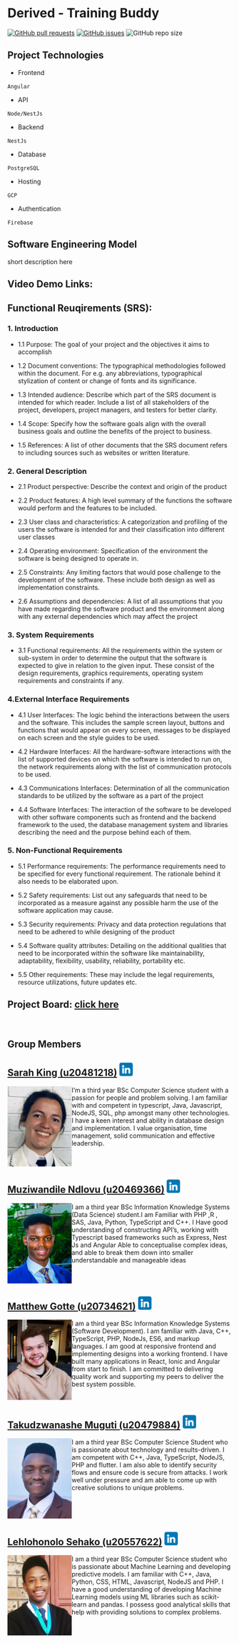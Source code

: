# Derived - Training Buddy

<a href= "https://github.com/COS301-SE-2022/Training-Buddy/pulls"><img alt="GitHub pull requests" src="https://img.shields.io/github/issues-pr/COS301-SE-2022/Training-Buddy?style=plastic"></a>
<a href = "https://github.com/COS301-SE-2022/Training-Buddy/issues"><img alt="GitHub issues" src="https://img.shields.io/github/issues/COS301-SE-2022/Training-Buddy?style=plastic"></a>
<img alt="GitHub repo size" src="https://img.shields.io/github/repo-size/COS301-SE-2022/Training-Buddy?style=plastic">


## Project Technologies
- Frontend
```
Angular 
```
- API
```
Node/NestJs
```
- Backend
```
NestJs
```
- Database
```
PostgreSQL
```
- Hosting
```
GCP
```
- Authentication
```
Firebase
```

## Software Engineering Model
short description here


## Video Demo Links:

## Functional Reuqirements (SRS):
### 1. Introduction

- 1.1 Purpose: The goal of your project and the objectives it aims to accomplish

- 1.2 Document conventions: The typographical methodologies followed within the document. For e.g. any abbreviations, typographical stylization of content or change of fonts and its significance.

- 1.3 Intended audience: Describe which part of the SRS document is intended for which reader. Include a list of all stakeholders of the project, developers, project managers, and testers for better clarity.

- 1.4 Scope: Specify how the software goals align with the overall business goals and outline the benefits of the project to business.

- 1.5 References: A list of other documents that the SRS document refers to including sources such as websites or written literature.

### 2. General Description

- 2.1 Product perspective: Describe the context and origin of the product

- 2.2 Product features: A high level summary of the functions the software would perform and the features to be included.

- 2.3 User class and characteristics: A categorization and profiling of the users the software is intended for and their classification into different user classes

- 2.4 Operating environment: Specification of the environment the software is being designed to operate in.

- 2.5 Constraints: Any limiting factors that would pose challenge to the development of the software. These include both design as well as implementation constraints.

- 2.6 Assumptions and dependencies: A list of all assumptions that you have made regarding the software product and the environment along with any external dependencies which may affect the project

### 3. System Requirements

- 3.1 Functional requirements: All the requirements within the system or sub-system in order to determine the output that the software is expected to give in relation to the given input. These consist of the design requirements, graphics requirements, operating system requirements and constraints if any.

### 4.External Interface Requirements

- 4.1 User Interfaces: The logic behind the interactions between the users and the software. This includes the sample screen layout, buttons and functions that would appear on every screen, messages to be displayed on each screen and the style guides to be used.

- 4.2 Hardware Interfaces: All the hardware-software interactions with the list of supported devices on which the software is intended to run on, the network requirements along with the list of communication protocols to be used.

- 4.3 Communications Interfaces: Determination of all the communication standards to be utilized by the software as a part of the project

- 4.4 Software Interfaces: The interaction of the software to be developed with other software components such as frontend and the backend framework to the used, the database management system and libraries describing the need and the purpose behind each of them.

### 5. Non-Functional Requirements

- 5.1 Performance requirements: The performance requirements need to be specified for every functional requirement. The rationale behind it also needs to be elaborated upon.

- 5.2 Safety requirements: List out any safeguards that need to be incorporated as a measure against any possible harm the use of the software application may cause.

- 5.3 Security requirements: Privacy and data protection regulations that need to be adhered to while designing of the product

- 5.4 Software quality attributes: Detailing on the additional qualities that need to be incorporated within the software like maintainability, adaptability, flexibility, usability, reliability, portability etc.

- 5.5 Other requirements: These may include the legal requirements, resource utilizations, future updates etc.

## Project Board: [click here](https://github.com/COS301-SE-2022/Training-Buddy/projects/1)

<br />

## Group Members

<!-- -------------------------------------------------------------- -->
<!--SARAH-->
## [Sarah King (u20481218)](https://github.com/sarah-a-king) <a href="https://www.linkedin.com/in/sarah-king-030363234/"><img height="30px" src="https://github.com/COS301-SE-2022/Training-Buddy/blob/main/profileimages/linkedin.png"></img></a>
<img src="https://github.com/COS301-SE-2022/Training-Buddy/blob/main/profileimages/Sarah_King.png" alt="Image" align="left" height="180px"/>

I’m a third year BSc Computer Science student with a passion for people and problem solving. I am familiar with and competent in typescript, Java, Javascript, NodeJS, SQL, php amongst many other technologies. I have a keen interest and ability in database design and implementation. I value organisation, time management, solid communication and effective leadership.

<br clear="left"/>

<!--MUZI-->
## [Muziwandile Ndlovu (u20469366)](https://github.com/MuziwandileTNdlovu) <a href="https://www.linkedin.com/in/muziwandile-taboka-ndlovu-b5aab6230/"><img height="30px" src="https://github.com/COS301-SE-2022/Training-Buddy/blob/main/profileimages/linkedin.png"></img></a>
<img src="https://github.com/COS301-SE-2022/Training-Buddy/blob/main/profileimages/Muziwandile_Ndlovu.png" alt="Image" align="left" height="180px"/>

I am a third year BSc Information Knowledge Systems (Data Science) student.I am Familiar with PHP ,R , SAS, Java, Python, TypeScript and C++. I Have good understanding of constructing API’s, working with Typescript based frameworks such as Express, Nest Js and Angular Able to conceptualise complex ideas, and able to break them down into smaller understandable and manageable ideas

<br clear="left"/>

<!--MATTHEW-->
## [Matthew Gotte (u20734621)](https://github.com/MatthewGotte) <a href="https://www.linkedin.com/in/matthew-gotte-ab85531a4/"><img height="30px" src="https://github.com/COS301-SE-2022/Training-Buddy/blob/main/profileimages/linkedin.png"></img></a>
<img src="https://github.com/COS301-SE-2022/Training-Buddy/blob/main/profileimages/Matthew_Gotte.png" alt="Image" align="left" height="180px"/>

I am a third year BSc Information Knowledge Systems (Software Development). I am familiar with Java, C++, TypeScript, PHP, NodeJs, ES6, and markup languages. I am good at responsive frontend and implementing designs into a working frontend. I have built many applications in React, Ionic and Angular from start to finish. I am committed to delivering quality work and supporting my peers to deliver the best system possible.

<br clear="left"/>

<!--TAKU-->
## [Takudzwanashe Muguti (u20479884)](https://github.com/takumuguti) <a href="https://www.linkedin.com/in/takudzwanashe-muguti-987208206/"><img height="30px" src="https://github.com/COS301-SE-2022/Training-Buddy/blob/main/profileimages/linkedin.png"></img></a>
<img src="https://github.com/COS301-SE-2022/Training-Buddy/blob/main/profileimages/Takudzwanashe_Muguti.png" alt="Image" align="left" height="180px"/>

I am a third year BSc Computer Science Student who is passionate about technology and results-driven. I am competent with C++, Java, TypeScript, NodeJS, PHP and flutter. I am also able to identify security flows and ensure code is secure from attacks. I work well under pressure and am able to come up with creative solutions to unique problems.

<br clear="left"/>

<!--HLONI-->
## [Lehlohonolo Sehako (u20557622)](https://github.com/Lehlohonolo-Sehako) <a href="https://www.linkedin.com/in/lehlohonolo-sehako-4378311b6/"><img height="30px" src="https://github.com/COS301-SE-2022/Training-Buddy/blob/main/profileimages/linkedin.png"></img></a>
<img src="https://github.com/COS301-SE-2022/Training-Buddy/blob/main/profileimages/Lehlohonolo_Sehako.png" alt="Image" align="left" height="180px"/>

I am a third year BSc Computer Science student who is passionate about Machine Learning and developing predictive models. I am familiar with C++, Java, Python, CSS, HTML, Javascript, NodeJS and PHP. I have a good understanding of developing Machine Learning models using ML libraries such as scikit-learn and pandas. I possess good analytical skills that help with providing solutions to complex problems.

<br clear="left"/>

<!-- -------------------------------------------------------------- -->
